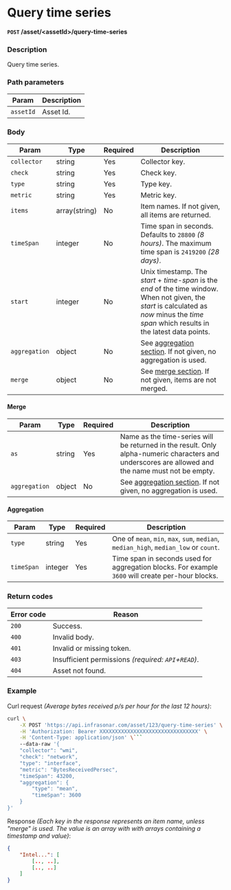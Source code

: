 # Query time series
**`POST` /asset/<assetId\>/query-time-series**

### Description
Query time series.

### Path parameters
Param               | Description
--------------------|-------------
`assetId`           | Asset Id.

### Body
Param           | Type          | Required  | Description
----------------|---------------|-----------|-------------
`collector`     | string        | Yes       | Collector key.
`check`         | string        | Yes       | Check key.
`type`          | string        | Yes       | Type key.
`metric`        | string        | Yes       | Metric key.
`items`         | array(string) | No        | Item names. If not given, all items are returned.
`timeSpan`      | integer       | No        | Time span in seconds. Defaults to `28800` _(8 hours)_. The maximum time span is `2419200` _(28 days)_.
`start`         | integer       | No        | Unix timestamp. The _start_ + _time-span_ is the _end_ of the time window. When not given, the _start_ is calculated as _now_ minus the _time span_ which results in the latest data points.
`aggregation`   | object        | No        | See [aggregation section](#aggregation). If not given, no aggregation is used.
`merge`         | object        | No        | See [merge section](#merge). If not given, items are not merged.

#### Merge
Param           | Type      | Required  | Description
----------------|-----------|-----------|-------------
`as`            | string    | Yes       | Name as the time-series will be returned in the result. Only alpha-numeric characters and underscores are allowed and the name must not be empty.
`aggregation`   | object    | No        | See [aggregation section](#aggregation). If not given, no aggregation is used.

#### Aggregation
Param       | Type      | Required  | Description
------------|-----------|-----------|-------------
`type`      | string    | Yes       | One of `mean`, `min`, `max`, `sum`, `median`, `median_high`, `median_low` or `count`.
`timeSpan`  | integer   | Yes       | Time span in seconds used for aggregation blocks. For example `3600` will create per-hour blocks.

### Return codes
Error code  | Reason
------------|--------
`200`       | Success.
`400`       | Invalid body.
`401`       | Invalid or missing token.
`403`       | Insufficient permissions _(required: `API`+`READ`)_.
`404`       | Asset not found.

### Example
Curl request _(Average bytes received p/s per hour for the last 12 hours)_:
```bash
curl \
    -X POST 'https://api.infrasonar.com/asset/123/query-time-series' \
    -H 'Authorization: Bearer XXXXXXXXXXXXXXXXXXXXXXXXXXXXXXXX' \
    -H 'Content-Type: application/json' \```
    --data-raw '{
    "collector": "wmi",
    "check": "network",
    "type": "interface",
    "metric": "BytesReceivedPersec",
    "timeSpan": 43200,
    "aggregation": {
        "type": "mean",
        "timeSpan": 3600
    }
}'
```

Response _(Each key in the response represents an item name, unless "merge" is used. The value is an array with with arrays containing a timestamp and value)_:
```json
{
    "Intel...": [
        [.., ..],
        [.., ..]
    ]
}
```
